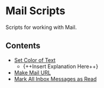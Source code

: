 # Mail Scripts
Scripts for working with Mail.

## Contents
- [Set Color of Text](https://github.com/kevin-funderburg/AppleScripts/blob/master/Mail/Set%20Color%20of%20Text.applescript)
    - {++Insert Explanation Here++}
- [Make Mail URL](https://github.com/kevin-funderburg/AppleScripts/blob/master/Mail/Make%20Mail%20URL.applescript)
- [Mark All Inbox Messages as Read](./Mark%20All%20Inbox%20Messages%20as%20Read.applescript)
